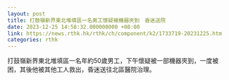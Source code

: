 ```yaml
---
layout: post
title: 打鼓嶺新界東北堆填區一名男工懷疑被機器夾到　昏迷送院
date: 2023-12-25 14:58:32.000000000 +08:00
link: https://news.rthk.hk/rthk/ch/component/k2/1733719-20231225.htm
categories: rthk
---
```


打鼓嶺新界東北堆填區一名年約50歲男工，下午懷疑被一部機器夾到，一度被困，其後他被其他工人救出，昏迷送往北區醫院治理。
